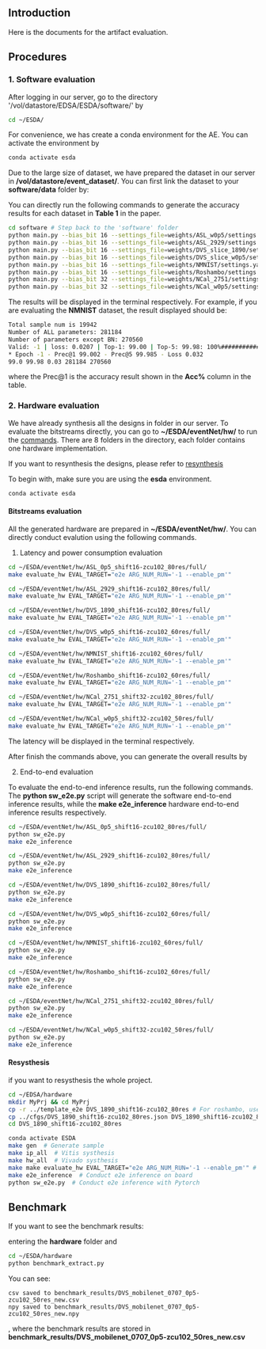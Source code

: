 

## Introduction

Here is the documents for the artifact evaluation.


## Procedures 

### 1. Software evaluation

After logging in our server, go to the directory '/vol/datastore/EDSA/ESDA/software/' by 

```bash
cd ~/ESDA/
```

For convenience, we has create a conda environment for the AE. 
You can activate the environment by

```bash
conda activate esda
```

Due to the large size of dataset, we have prepared the dataset in our server in **/vol/datastore/event_dataset/**. You can first link the dataset to your **software/data** folder by:

You can directly run the following commands to generate the accuracy results for each dataset in **Table 1** in the paper.


```bash
cd software # Step back to the 'software' folder
python main.py --bias_bit 16 --settings_file=weights/ASL_w0p5/settings.yaml --load weights/ASL_w0p5/ckpt.best.pth.tar --shift_bit 16 -e
python main.py --bias_bit 16 --settings_file=weights/ASL_2929/settings.yaml --load weights/ASL_2929/ckpt.best.pth.tar --shift_bit 16 -e
python main.py --bias_bit 16 --settings_file=weights/DVS_slice_1890/settings.yaml --load weights/DVS_slice_1890/ckpt.best.pth.tar --shift_bit 16 -e
python main.py --bias_bit 16 --settings_file=weights/DVS_slice_w0p5/settings.yaml --load weights/DVS_slice_w0p5/ckpt.best.pth.tar --shift_bit 16 -e
python main.py --bias_bit 16 --settings_file=weights/NMNIST/settings.yaml --load weights/NMNIST/ckpt.best.pth.tar --shift_bit 16 -e 
python main.py --bias_bit 16 --settings_file=weights/Roshambo/settings.yaml --load weights/Roshambo/ckpt.best.pth.tar --shift_bit 16 -e 
python main.py --bias_bit 32 --settings_file=weights/NCal_2751/settings.yaml --load weights/NCal_2751/ckpt.best.pth.tar --shift_bit 32 -e
python main.py --bias_bit 32 --settings_file=weights/NCal_w0p5/settings.yaml --load weights/NCal_w0p5/ckpt.best.pth.tar --shift_bit 32 -e
```

The results will be displayed in the terminal respectively.
For example, if you are evaluating the **NMNIST** dataset, the result displayed should be:

```bash
Total sample num is 19942
Number of ALL parameters: 281184
Number of parameters except BN: 270560
Valid: -1 | loss: 0.0207 | Top-1: 99.00 | Top-5: 99.98: 100%####################################################################| 78/78 [00:12<00:00,  6.43it/s]
* Epoch -1 - Prec@1 99.002 - Prec@5 99.985 - Loss 0.032
99.0 99.98 0.03 281184 270560
```
where the Prec@1 is the accuracy result shown in the **Acc%** column in the table.


### 2. Hardware evaluation


We have already synthesis all the designs in folder in our server. To evaluate the bitstreams directly, you can go to **~/ESDA/eventNet/hw/** to run the [commands](#bitstreams-evaluation).
 There are 8 folders in the directory, each folder contains one hardware implementation. 

If you want to resynthesis the designs, please refer to [resynthesis](#resysthesis)

To begin with, make sure you are using the **esda** environment.

```bash
conda activate esda
```

#### Bitstreams evaluation

All the generated hardware are prepared in **~/ESDA/eventNet/hw/**. You can directly conduct evalution using the following commands.


1. Latency and power consumption evaluation

```bash
cd ~/ESDA/eventNet/hw/ASL_0p5_shift16-zcu102_80res/full/
make evaluate_hw EVAL_TARGET="e2e ARG_NUM_RUN='-1 --enable_pm'"
```

```bash
cd ~/ESDA/eventNet/hw/ASL_2929_shift16-zcu102_80res/full/
make evaluate_hw EVAL_TARGET="e2e ARG_NUM_RUN='-1 --enable_pm'"
```

```bash
cd ~/ESDA/eventNet/hw/DVS_1890_shift16-zcu102_80res/full/
make evaluate_hw EVAL_TARGET="e2e ARG_NUM_RUN='-1 --enable_pm'"
```

```bash
cd ~/ESDA/eventNet/hw/DVS_w0p5_shift16-zcu102_60res/full/
make evaluate_hw EVAL_TARGET="e2e ARG_NUM_RUN='-1 --enable_pm'"
```

```bash
cd ~/ESDA/eventNet/hw/NMNIST_shift16-zcu102_60res/full/
make evaluate_hw EVAL_TARGET="e2e ARG_NUM_RUN='-1 --enable_pm'"
```

```bash
cd ~/ESDA/eventNet/hw/Roshambo_shift16-zcu102_60res/full/
make evaluate_hw EVAL_TARGET="e2e ARG_NUM_RUN='-1 --enable_pm'"
```

```bash
cd ~/ESDA/eventNet/hw/NCal_2751_shift32-zcu102_80res/full/
make evaluate_hw EVAL_TARGET="e2e ARG_NUM_RUN='-1 --enable_pm'"
```

```bash
cd ~/ESDA/eventNet/hw/NCal_w0p5_shift32-zcu102_50res/full/
make evaluate_hw EVAL_TARGET="e2e ARG_NUM_RUN='-1 --enable_pm'"
```

The latency will be displayed in the terminal respectively.

After finish the commands above, you can generate the overall results by



2. End-to-end evaluation

To evaluate the end-to-end inference results, run the following commands.
The **python sw_e2e.py** script will generate the software end-to-end inference results, while the **make e2e_inference** hardware end-to-end inference results respectively.

```bash
cd ~/ESDA/eventNet/hw/ASL_0p5_shift16-zcu102_80res/full/
python sw_e2e.py
make e2e_inference
```

```bash
cd ~/ESDA/eventNet/hw/ASL_2929_shift16-zcu102_80res/full/
python sw_e2e.py
make e2e_inference
```

```bash
cd ~/ESDA/eventNet/hw/DVS_1890_shift16-zcu102_80res/full/
python sw_e2e.py
make e2e_inference
```

```bash 
cd ~/ESDA/eventNet/hw/DVS_w0p5_shift16-zcu102_60res/full/
python sw_e2e.py
make e2e_inference
```

```bash
cd ~/ESDA/eventNet/hw/NMNIST_shift16-zcu102_60res/full/
python sw_e2e.py
make e2e_inference
```

```bash
cd ~/ESDA/eventNet/hw/Roshambo_shift16-zcu102_60res/full/
python sw_e2e.py
make e2e_inference
```

```bash
cd ~/ESDA/eventNet/hw/NCal_2751_shift32-zcu102_80res/full/
python sw_e2e.py
make e2e_inference
```

```bash
cd ~/ESDA/eventNet/hw/NCal_w0p5_shift32-zcu102_50res/full/
python sw_e2e.py
make e2e_inference
```


#### Resysthesis
if you want to resysthesis the whole project.

```bash
cd ~/EDSA/hardware
mkdir MyPrj && cd MyPrj
cp -r ../template_e2e DVS_1890_shift16-zcu102_80res # For roshambo, use '../template_e2e_roshambo'
cp ../cfgs/DVS_1890_shift16-zcu102_80res.json DVS_1890_shift16-zcu102_80res/cfg.json
cd DVS_1890_shift16-zcu102_80res

conda activate ESDA 
make gen  # Generate sample
make ip_all  # Vitis systhesis
make hw_all  # Vivado systhesis
make make evaluate_hw EVAL_TARGET="e2e ARG_NUM_RUN='-1 --enable_pm'" # Evaluate the latency and power consumption
make e2e_inference  # Conduct e2e inference on board
python sw_e2e.py  # Conduct e2e inference with Pytorch
```



## Benchmark

If you want to see the benchmark results:


entering the **hardware** folder and 


```bash
cd ~/ESDA/hardware
python benchmark_extract.py
```

You can see: 
```
csv saved to benchmark_results/DVS_mobilenet_0707_0p5-zcu102_50res_new.csv
npy saved to benchmark_results/DVS_mobilenet_0707_0p5-zcu102_50res_new.npy
```

, where the benchmark results are stored in **benchmark_results/DVS_mobilenet_0707_0p5-zcu102_50res_new.csv**